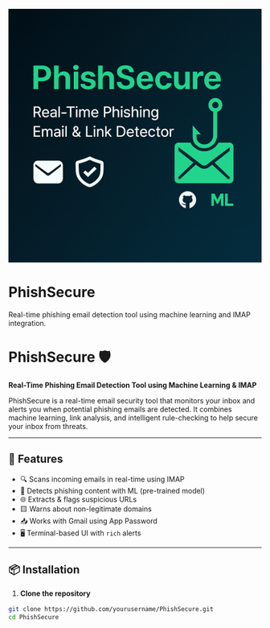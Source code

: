 ![PhishSecure Banner](banner.png)

# PhishSecure
Real-time phishing email detection tool using machine learning and IMAP integration.

# PhishSecure 🛡️  
**Real-Time Phishing Email Detection Tool using Machine Learning & IMAP**

PhishSecure is a real-time email security tool that monitors your inbox and alerts you when potential phishing emails are detected. It combines machine learning, link analysis, and intelligent rule-checking to help secure your inbox from threats.

---

## 🚀 Features

- 🔍 Scans incoming emails in real-time using IMAP
- 🧠 Detects phishing content with ML (pre-trained model)
- 🌐 Extracts & flags suspicious URLs
- 🟨 Warns about non-legitimate domains
- 📥 Works with Gmail using App Password
- 🖥️ Terminal-based UI with `rich` alerts

---

## 📦 Installation

1. **Clone the repository**

```bash
git clone https://github.com/yourusername/PhishSecure.git
cd PhishSecure

